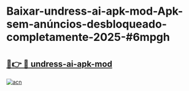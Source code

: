 # Baixar-undress-ai-apk-mod-Apk-sem-anúncios-desbloqueado-completamente-2025-#6mpgh

# <h2><a href="https://ainizakaria.my?title=undress-ai-apk-mod&ref=24M">🔗👉 🔴 undress-ai-apk-mod</a></h2>

[![acn](https://github.com/user-attachments/assets/0f9c940e-d8b0-45ae-aac7-cd30a18b3e1c)](https://ainizakaria.my?title=undress-ai-apk-mod&ref=24M)

